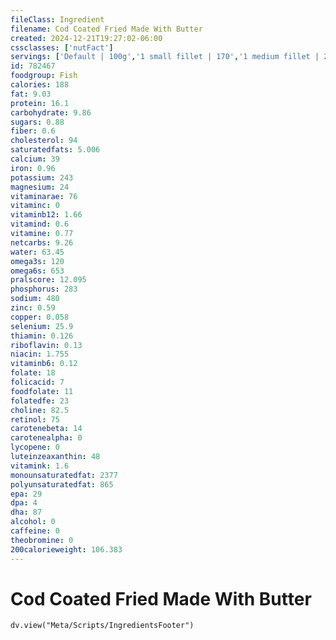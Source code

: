 ```yaml
---
fileClass: Ingredient
filename: Cod Coated Fried Made With Butter
created: 2024-12-21T19:27:02-06:00
cssclasses: ['nutFact']
servings: ['Default | 100g','1 small fillet | 170','1 medium fillet | 227','1 large fillet | 340','1 steak | 227','1 small cod (yield after cooking, bone removed) | 292','1 medium cod (yield after cooking, bone removed) | 585','1 large cod (yield after cooking, bone removed) | 878','1 cup, cooked, flaked | 136','1 oz, boneless, raw (yield after cooking) | 27']
id: 782467
foodgroup: Fish
calories: 188
fat: 9.03
protein: 16.1
carbohydrate: 9.86
sugars: 0.88
fiber: 0.6
cholesterol: 94
saturatedfats: 5.006
calcium: 39
iron: 0.96
potassium: 243
magnesium: 24
vitaminarae: 76
vitaminc: 0
vitaminb12: 1.66
vitamind: 0.6
vitamine: 0.77
netcarbs: 9.26
water: 63.45
omega3s: 120
omega6s: 653
pralscore: 12.095
phosphorus: 283
sodium: 480
zinc: 0.59
copper: 0.058
selenium: 25.9
thiamin: 0.126
riboflavin: 0.13
niacin: 1.755
vitaminb6: 0.12
folate: 18
folicacid: 7
foodfolate: 11
folatedfe: 23
choline: 82.5
retinol: 75
carotenebeta: 14
carotenealpha: 0
lycopene: 0
luteinzeaxanthin: 48
vitamink: 1.6
monounsaturatedfat: 2377
polyunsaturatedfat: 865
epa: 29
dpa: 4
dha: 87
alcohol: 0
caffeine: 0
theobromine: 0
200calorieweight: 106.383
---
```


# Cod Coated Fried Made With Butter

```dataviewjs
dv.view("Meta/Scripts/IngredientsFooter")
```
